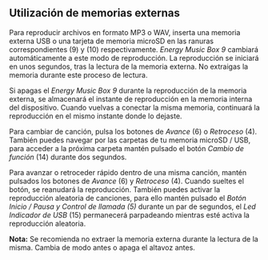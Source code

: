 ## Utilización de memorias externas

Para reproducir archivos en formato MP3 o WAV, inserta una memoria externa USB o una tarjeta de memoria microSD en las ranuras correspondientes (9) y (10) respectivamente. *Energy Music Box 9* cambiará automáticamente a este modo de reproducción. La reproducción se iniciará en unos segundos, tras la lectura de la memoria externa. No extraigas la memoria durante este proceso de lectura.

Si apagas el *Energy Music Box 9* durante la reproducción de la memoria externa, se almacenará el instante de reproducción en la memoria interna del dispositivo. Cuando vuelvas a conectar la misma memoria, continuará la reproducción en el mismo instante donde lo dejaste.

Para cambiar de canción, pulsa los botones de *Avance* (6) o *Retroceso* (4). También puedes navegar por las carpetas de tu memoria microSD / USB, para acceder a la próxima carpeta mantén pulsado el botón *Cambio de función* (14) durante dos segundos.

Para avanzar o retroceder rápido dentro de una misma canción, mantén pulsados los botones de *Avance* (6) y *Retroceso* (4). Cuando sueltes el botón, se reanudará la reproducción. También puedes activar la reproducción aleatoria de canciones, para ello mantén pulsado el *Botón Inicio / Pausa y Control de llamada (5)* durante un par de segundos, el *Led Indicador de USB* (15) permanecerá parpadeando mientras esté activa la reproducción aleatoria.


**Nota:** Se recomienda no extraer la memoria externa durante la lectura de la misma. Cambia de modo antes o apaga el altavoz antes.


